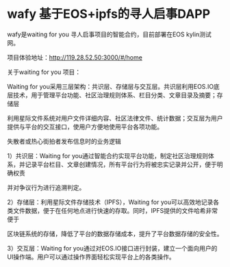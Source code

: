 # wafy 基于EOS+ipfs的寻人启事DAPP
wafy是waiting for you 寻人启事项目的智能合约，目前部署在EOS kylin测试网。

项目体验地址：http://119.28.52.50:3000/#/home

关于waiting for you 项目：

Waiting for you采用三层架构：共识层、存储层与交互层。共识层利用EOS.IO底层技术，用于管理平台功能、社区治理规则体系、栏目分类、文章目录及摘要；存储层

利用星际文件系统对用户文件详细内容、社区法律文件、统计数据；交互层为用户提供与平台的交互接口，使用户方便地使用平台各项功能。
  
失散者或热心街拍者发布信息时的业务逻辑

1）共识层：Waiting for you通过智能合约实现平台功能，制定社区治理规则体系，并记录平台栏目、文章创建情况，所有平台行为将被忠实记录并公开，便于明确权责

并对争议行为进行追溯判定。

2）存储层：利用星际文件存储技术（IPFS），Waiting for you可以高效地记录各类文件数据，便于在任何地点进行快速的存取。同时，IPFS提供的文件哈希非常便于

区块链系统的存储，降低了平台的数据存储成本，提升了平台数据存储的安全性。

3）交互层：Waiting for you通过对EOS.IO接口进行封装，建立一个面向用户的UI操作端。用户可以通过操作界面轻松实现平台上的各类操作。
